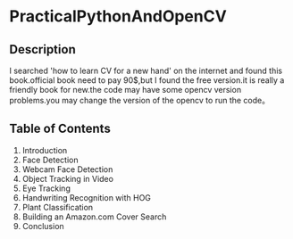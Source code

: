 # PracticalPythonAndOpenCV

## Description
I searched 'how to learn CV for a new hand' on the internet and found this book.official book need to pay 90$,but I found the free version.it is really a friendly book for new.the code may have some opencv version problems.you may change the version of the opencv to run the code。

## Table of Contents
1. Introduction
2. Face Detection
3. Webcam Face Detection
4. Object Tracking in Video
5. Eye Tracking
6. Handwriting Recognition with HOG
7. Plant Classification
8. Building an Amazon.com Cover Search
9. Conclusion
